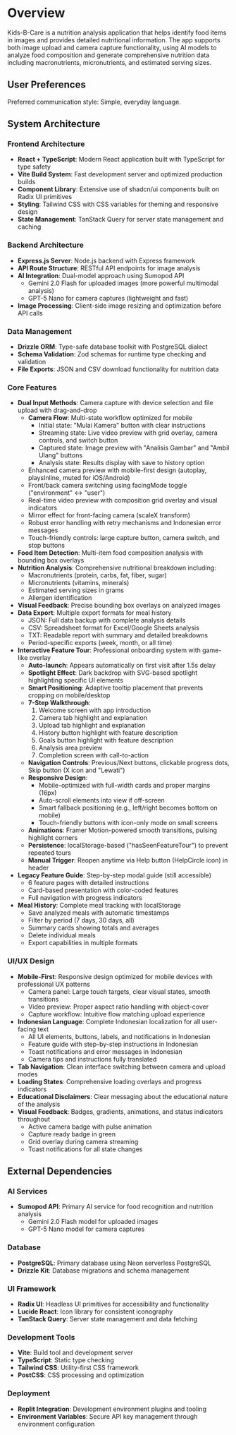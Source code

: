# Overview

Kids-B-Care is a nutrition analysis application that helps identify food items in images and provides detailed nutritional information. The app supports both image upload and camera capture functionality, using AI models to analyze food composition and generate comprehensive nutrition data including macronutrients, micronutrients, and estimated serving sizes.

## User Preferences

Preferred communication style: Simple, everyday language.

## System Architecture

### Frontend Architecture
- **React + TypeScript**: Modern React application built with TypeScript for type safety
- **Vite Build System**: Fast development server and optimized production builds
- **Component Library**: Extensive use of shadcn/ui components built on Radix UI primitives
- **Styling**: Tailwind CSS with CSS variables for theming and responsive design
- **State Management**: TanStack Query for server state management and caching

### Backend Architecture
- **Express.js Server**: Node.js backend with Express framework
- **API Route Structure**: RESTful API endpoints for image analysis
- **AI Integration**: Dual-model approach using Sumopod API
  - Gemini 2.0 Flash for uploaded images (more powerful multimodal analysis)
  - GPT-5 Nano for camera captures (lightweight and fast)
- **Image Processing**: Client-side image resizing and optimization before API calls

### Data Management
- **Drizzle ORM**: Type-safe database toolkit with PostgreSQL dialect
- **Schema Validation**: Zod schemas for runtime type checking and validation
- **File Exports**: JSON and CSV download functionality for nutrition data

### Core Features
- **Dual Input Methods**: Camera capture with device selection and file upload with drag-and-drop
  - **Camera Flow**: Multi-state workflow optimized for mobile
    - Initial state: "Mulai Kamera" button with clear instructions
    - Streaming state: Live video preview with grid overlay, camera controls, and switch button
    - Captured state: Image preview with "Analisis Gambar" and "Ambil Ulang" buttons
    - Analysis state: Results display with save to history option
  - Enhanced camera preview with mobile-first design (autoplay, playsInline, muted for iOS/Android)
  - Front/back camera switching using facingMode toggle ("environment" ↔ "user")
  - Real-time video preview with composition grid overlay and visual indicators
  - Mirror effect for front-facing camera (scaleX transform)
  - Robust error handling with retry mechanisms and Indonesian error messages
  - Touch-friendly controls: large capture button, camera switch, and stop buttons
- **Food Item Detection**: Multi-item food composition analysis with bounding box overlays
- **Nutrition Analysis**: Comprehensive nutritional breakdown including:
  - Macronutrients (protein, carbs, fat, fiber, sugar)
  - Micronutrients (vitamins, minerals)
  - Estimated serving sizes in grams
  - Allergen identification
- **Visual Feedback**: Precise bounding box overlays on analyzed images
- **Data Export**: Multiple export formats for meal history
  - JSON: Full data backup with complete analysis details
  - CSV: Spreadsheet format for Excel/Google Sheets analysis
  - TXT: Readable report with summary and detailed breakdowns
  - Period-specific exports (week, month, or all time)
- **Interactive Feature Tour**: Professional onboarding system with game-like overlay
  - **Auto-launch**: Appears automatically on first visit after 1.5s delay
  - **Spotlight Effect**: Dark backdrop with SVG-based spotlight highlighting specific UI elements
  - **Smart Positioning**: Adaptive tooltip placement that prevents cropping on mobile/desktop
  - **7-Step Walkthrough**: 
    1. Welcome screen with app introduction
    2. Camera tab highlight and explanation
    3. Upload tab highlight and explanation
    4. History button highlight with feature description
    5. Goals button highlight with feature description
    6. Analysis area preview
    7. Completion screen with call-to-action
  - **Navigation Controls**: Previous/Next buttons, clickable progress dots, Skip button (X icon and "Lewati")
  - **Responsive Design**: 
    - Mobile-optimized with full-width cards and proper margins (16px)
    - Auto-scroll elements into view if off-screen
    - Smart fallback positioning (e.g., left/right becomes bottom on mobile)
    - Touch-friendly buttons with icon-only mode on small screens
  - **Animations**: Framer Motion-powered smooth transitions, pulsing highlight corners
  - **Persistence**: localStorage-based ("hasSeenFeatureTour") to prevent repeated tours
  - **Manual Trigger**: Reopen anytime via Help button (HelpCircle icon) in header
- **Legacy Feature Guide**: Step-by-step modal guide (still accessible)
  - 6 feature pages with detailed instructions
  - Card-based presentation with color-coded features
  - Full navigation with progress indicators
- **Meal History**: Complete meal tracking with localStorage
  - Save analyzed meals with automatic timestamps
  - Filter by period (7 days, 30 days, all)
  - Summary cards showing totals and averages
  - Delete individual meals
  - Export capabilities in multiple formats

### UI/UX Design
- **Mobile-First**: Responsive design optimized for mobile devices with professional UX patterns
  - Camera panel: Large touch targets, clear visual states, smooth transitions
  - Video preview: Proper aspect ratio handling with object-cover
  - Capture workflow: Intuitive flow matching upload experience
- **Indonesian Language**: Complete Indonesian localization for all user-facing text
  - All UI elements, buttons, labels, and notifications in Indonesian
  - Feature guide with step-by-step instructions in Indonesian
  - Toast notifications and error messages in Indonesian
  - Camera tips and instructions fully translated
- **Tab Navigation**: Clean interface switching between camera and upload modes
- **Loading States**: Comprehensive loading overlays and progress indicators
- **Educational Disclaimers**: Clear messaging about the educational nature of the analysis
- **Visual Feedback**: Badges, gradients, animations, and status indicators throughout
  - Active camera badge with pulse animation
  - Capture ready badge in green
  - Grid overlay during camera streaming
  - Toast notifications for all state changes

## External Dependencies

### AI Services
- **Sumopod API**: Primary AI service for food recognition and nutrition analysis
  - Gemini 2.0 Flash model for uploaded images
  - GPT-5 Nano model for camera captures

### Database
- **PostgreSQL**: Primary database using Neon serverless PostgreSQL
- **Drizzle Kit**: Database migrations and schema management

### UI Framework
- **Radix UI**: Headless UI primitives for accessibility and functionality
- **Lucide React**: Icon library for consistent iconography
- **TanStack Query**: Server state management and data fetching

### Development Tools
- **Vite**: Build tool and development server
- **TypeScript**: Static type checking
- **Tailwind CSS**: Utility-first CSS framework
- **PostCSS**: CSS processing and optimization

### Deployment
- **Replit Integration**: Development environment plugins and tooling
- **Environment Variables**: Secure API key management through environment configuration